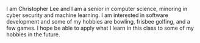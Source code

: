I am Christopher Lee and I am a senior in computer science, minoring in cyber security and machine learning. I am interested in software development and some of my hobbies are bowling, frisbee golfing, and a few games. I hope be able to apply what I learn in this class to some of my hobbies in the future.
